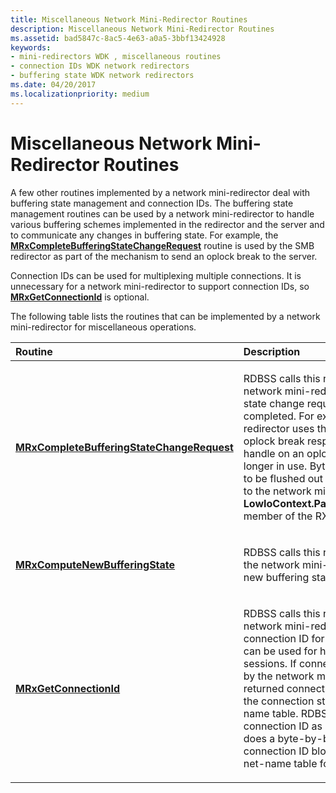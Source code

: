 ```yaml
---
title: Miscellaneous Network Mini-Redirector Routines
description: Miscellaneous Network Mini-Redirector Routines
ms.assetid: bad5847c-8ac5-4e63-a0a5-3bbf13424928
keywords:
- mini-redirectors WDK , miscellaneous routines
- connection IDs WDK network redirectors
- buffering state WDK network redirectors
ms.date: 04/20/2017
ms.localizationpriority: medium
---
```


# Miscellaneous Network Mini-Redirector Routines


A few other routines implemented by a network mini-redirector deal with buffering state management and connection IDs. The buffering state management routines can be used by a network mini-redirector to handle various buffering schemes implemented in the redirector and the server and to communicate any changes in buffering state. For example, the [**MRxCompleteBufferingStateChangeRequest**](/windows-hardware/drivers/ddi/mrx/nc-mrx-pmrx_change_buffering_state_calldown) routine is used by the SMB redirector as part of the mechanism to send an oplock break to the server.

Connection IDs can be used for multiplexing multiple connections. It is unnecessary for a network mini-redirector to support connection IDs, so [**MRxGetConnectionId**](/windows-hardware/drivers/ddi/mrx/nc-mrx-pmrx_get_connection_id) is optional.

The following table lists the routines that can be implemented by a network mini-redirector for miscellaneous operations.

<table>
<colgroup>
<col width="50%" />
<col width="50%" />
</colgroup>
<thead>
<tr class="header">
<th align="left">Routine</th>
<th align="left">Description</th>
</tr>
</thead>
<tbody>
<tr class="odd">
<td align="left"><a href="https://docs.microsoft.com/windows-hardware/drivers/ddi/mrx/nc-mrx-pmrx_change_buffering_state_calldown" data-raw-source="[&lt;strong&gt;MRxCompleteBufferingStateChangeRequest&lt;/strong&gt;](/windows-hardware/drivers/ddi/mrx/nc-mrx-pmrx_change_buffering_state_calldown)"><strong>MRxCompleteBufferingStateChangeRequest</strong></a></td>
<td align="left"><p>RDBSS calls this routine to notify the network mini-redirector that a buffering state change request has been completed. For example, the SMB redirector uses this routine to send an oplock break response or to close the handle on an oplock break if the file is no longer in use. Byte range locks that need to be flushed out to the server are passed to the network mini-redirector in the <strong>LowIoContext.ParamsFor.Locks.LockList</strong> member of the RX_CONTEXT.</p></td>
</tr>
<tr class="even">
<td align="left"><a href="https://docs.microsoft.com/windows-hardware/drivers/ddi/mrx/nc-mrx-pmrx_compute_new_buffering_state" data-raw-source="[&lt;strong&gt;MRxComputeNewBufferingState&lt;/strong&gt;](/windows-hardware/drivers/ddi/mrx/nc-mrx-pmrx_compute_new_buffering_state)"><strong>MRxComputeNewBufferingState</strong></a></td>
<td align="left"><p>RDBSS calls this routine to request that the network mini-redirector compute a new buffering state change.</p></td>
</tr>
<tr class="odd">
<td align="left"><a href="https://docs.microsoft.com/windows-hardware/drivers/ddi/mrx/nc-mrx-pmrx_get_connection_id" data-raw-source="[&lt;strong&gt;MRxGetConnectionId&lt;/strong&gt;](/windows-hardware/drivers/ddi/mrx/nc-mrx-pmrx_get_connection_id)"><strong>MRxGetConnectionId</strong></a></td>
<td align="left"><p>RDBSS calls this routine to request that a network mini-redirector return a connection ID for the connection which can be used for handling multiple sessions. If connection IDs are supported by the network mini-redirector, then the returned connection ID is appended to the connection structures stored in the name table. RDBSS considers the connection ID as an opaque blob, and does a byte-by-byte comparison of the connection ID blob while looking up the net-name table for a given name.</p></td>
</tr>
</tbody>
</table>

 

 

